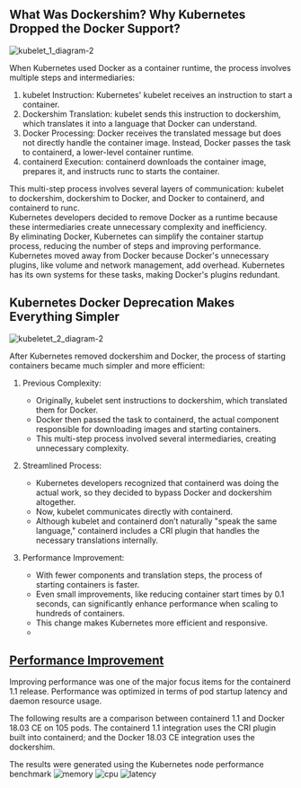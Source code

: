 ## What Was Dockershim? Why Kubernetes Dropped the Docker Support?
![kubelet_1_diagram-2](https://github.com/user-attachments/assets/5d6b89d7-1710-424a-88ce-2b535e6269f2)

When Kubernetes used Docker as a container runtime, the process involves multiple steps and intermediaries:
1. kubelet Instruction: Kubernetes' kubelet receives an instruction to start a container.
2. Dockershim Translation: kubelet sends this instruction to dockershim, which translates it into a language that Docker can understand.
3. Docker Processing: Docker receives the translated message but does not directly handle the container image. Instead, Docker passes the task to containerd, a lower-level container runtime.
4. containerd Execution: containerd downloads the container image, prepares it, and instructs runc to starts the container.

This multi-step process involves several layers of communication: kubelet to dockershim, dockershim to Docker, and Docker to containerd, and containerd to runc. <br>
Kubernetes developers decided to remove Docker as a runtime because these intermediaries create unnecessary complexity and inefficiency.  <br>
By eliminating Docker, Kubernetes can simplify the container startup process, reducing the number of steps and improving performance. <br>
Kubernetes moved away from Docker because Docker's unnecessary plugins, like volume and network management, add overhead. 
Kubernetes has its own systems for these tasks, making Docker's plugins redundant.

## Kubernetes Docker Deprecation Makes Everything Simpler

![kubeletet_2_diagram-2](https://github.com/user-attachments/assets/deb1fca2-fd6c-4ca2-b925-dd56f09769d7)

After Kubernetes removed dockershim and Docker, the process of starting containers became much simpler and more efficient:

1. Previous Complexity:
   - Originally, kubelet sent instructions to dockershim, which translated them for Docker.
   - Docker then passed the task to containerd, the actual component responsible for downloading images and starting containers.
   - This multi-step process involved several intermediaries, creating unnecessary complexity.

2. Streamlined Process:
   - Kubernetes developers recognized that containerd was doing the actual work, so they decided to bypass Docker and dockershim altogether.
   - Now, kubelet communicates directly with containerd.
   - Although kubelet and containerd don’t naturally "speak the same language," containerd includes a CRI plugin that handles the necessary translations internally.

3. Performance Improvement:
   - With fewer components and translation steps, the process of starting containers is faster.
   - Even small improvements, like reducing container start times by 0.1 seconds, can significantly enhance performance when scaling to hundreds of containers.
   - This change makes Kubernetes more efficient and responsive.
   - 

## [Performance Improvement](https://kubernetes.io/blog/2018/05/24/kubernetes-containerd-integration-goes-ga/#performance)
Improving performance was one of the major focus items for the containerd 1.1 release. Performance was optimized in terms of pod startup latency and daemon resource usage.

The following results are a comparison between containerd 1.1 and Docker 18.03 CE on 105 pods. The containerd 1.1 integration uses the CRI plugin built into containerd; and the Docker 18.03 CE integration uses the dockershim.

The results were generated using the Kubernetes node performance benchmark
![memory](https://github.com/user-attachments/assets/c59fedcc-5d4e-4a73-9048-35b619c50e4f)
![cpu](https://github.com/user-attachments/assets/7ed89560-9f3a-4d87-a289-d797c97fbdd0)
![latency](https://github.com/user-attachments/assets/ab6d74f2-95c7-4f40-9ffb-534e83cd2791)

